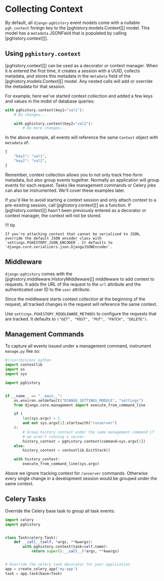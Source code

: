 # Collecting Context

By default, all `django-pghistory` event models come with a nullable `pgh_context` foreign key to the [pghistory.models.Context][] model. This model has a `metadata` JSONField that is populated by calling [pghistory.context][].

## Using `pghistory.context`

[pghistory.context][] can be used as a decorator or context manager. When it is entered the first time, it creates a session with a UUID, collects metadata, and stores this metadata in the `metadata` field of the [pghistory.models.Context][] model. Any nested calls will add or override the metadata for that session.

For example, here we've started context collection and added a few keys and values in the midst of database queries:

```python
with pghistory.context(key1="val1"):
    # Do changes...

    with pghistory.context(key2="val2"):
        # Do more changes...
```

In the above example, all events will reference the same `Context` object with `metadata` of:

```python
{
    "key1": "val1",
    "key2": "val2",
}
```

Remember, context collection allows you to not only track free-form metadata, but also group events together. Normally an application will group events for each request. Tasks like management commands or Celery jobs can also be instrumented. We'll cover these examples later.

If you'd like to avoid starting a context session and only attach context to a pre-existing session, call [pghistory.context][] as a function. If [pghistory.context][] hasn't been previously entered as a decorator or context manager, the context will not be stored.

!!! tip

    If you're attaching context that cannot be serialized to JSON, override the default JSON encoder class with `settings.PGHISTORY_JSON_ENCODER`. It defaults to `django.core.serializers.json.DjangoJSONEncoder`.

<a id="middleware"></a>
## Middleware

`django-pghistory` comes with the [pghistory.middleware.HistoryMiddleware][] middleware to add context to requests. It adds the URL of the request to the `url` attribute and the authenticated user ID to the `user` attribute.

Since the middleware starts context collection at the beginning of the request, all tracked changes in the request will reference the same context.

Use `settings.PGHISTORY_MIDDLEWARE_METHODS` to configure the requests that are tracked. It defaults to `("GET", "POST", "PUT", "PATCH", "DELETE")`.

## Management Commands

To capture all events issued under a management command, instrument `manage.py` like so:

```python
#!/usr/bin/env python
import contextlib
import os
import sys

import pghistory


if __name__ == "__main__":
    os.environ.setdefault("DJANGO_SETTINGS_MODULE", "settings")
    from django.core.management import execute_from_command_line

    if (
        len(sys.argv) > 1
        and not sys.argv[1].startswith("runserver")
    ):
        # Group history context under the same management command if
        # we aren't running a server.
        history_context = pghistory.context(command=sys.argv[1])
    else:
        history_context = contextlib.ExitStack()

    with history_context:
        execute_from_command_line(sys.argv)
```

Above we ignore tracking context for `runserver` commands. Otherwise every single change in a development session would be grouped under the same context.

## Celery Tasks

Override the Celery base task to group all
task events:

```python
import celery
import pghistory


class Task(celery.Task):
    def __call__(self, *args, **kwargs):
        with pghistory.context(task=self.name):
            return super().__call__(*args, **kwargs)


# Override the celery task decorator for your application
app = create_celery_app('my-app')
task = app.task(base=Task)
```

